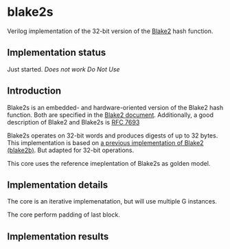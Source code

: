 # blake2s
Verilog implementation of the 32-bit version of the
[Blake2](https://blake2.net/) hash function.


## Implementation status
Just started. *Does not work* *Do* *Not* *Use*


## Introduction
Blake2s is an embedded- and hardware-oriented version of the Blake2 hash
function. Both are specified in the
[Blake2 document](https://blake2.net/blake2.pdf). Additionally, a good
description of Blake2 and Blake2s is
[RFC 7693](https://tools.ietf.org/html/rfc7693)


Blake2s operates on 32-bit words and produces digests of up to
32 bytes. This implementation is based on [a previous implementation of
Blake2 (blake2b)](https://github.com/secworks/blake2). But adapted for
32-bit operations.

This core uses the reference imeplentation of Blake2s as golden model.


## Implementation details
The core is an iterative implemenatation, but will use multiple G
instances.

The core perform padding of last block.

## Implementation results
